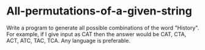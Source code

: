 # All-permutations-of-a-given-string
Write a program to generate all possible combinations of the word "History". For example, if I give input as CAT then the answer would be CAT, CTA, ACT, ATC, TAC, TCA. Any language is preferable.
